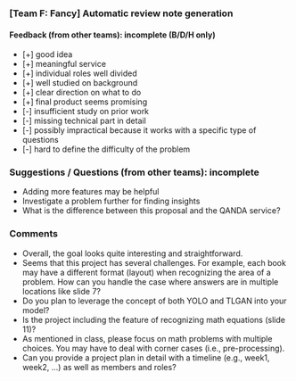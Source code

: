 ### [Team F: Fancy] Automatic review note generation

#### Feedback (from other teams): incomplete (B/D/H only) 
- [+] good idea
- [+] meaningful service
- [+] individual roles well divided
- [+] well studied on background
- [+] clear direction on what to do
- [+] final product seems promising
- [-] insufficient study on prior work
- [-] missing technical part in detail
- [-] possibly impractical because it works with a specific type of questions
- [-] hard to define the difficulty of the problem

### Suggestions / Questions  (from other teams): incomplete
* Adding more features may be helpful
* Investigate a problem further for finding insights
* What is the difference between this proposal and the QANDA service?

### Comments
 * Overall, the goal looks quite interesting and straightforward.
 * Seems that this project has several challenges. For example,
   each book may have a different format (layout) when recognizing the area of a problem.
   How can you handle the case where answers are in multiple locations like slide 7?
 * Do you plan to leverage the concept of both YOLO and TLGAN into your model?
 * Is the project including the feature of recognizing math equations (slide 11)?
 * As mentioned in class, please focus on math problems with multiple choices.
   You may have to deal with corner cases (i.e., pre-processing).
 * Can you provide a project plan in detail with a timeline 
   (e.g., week1, week2, ...) as well as members and roles?
